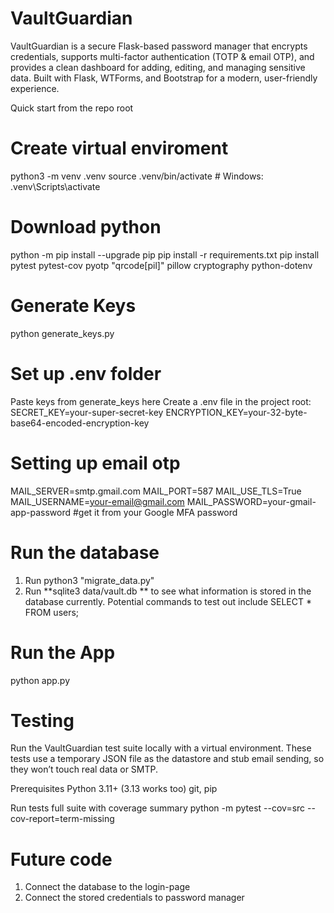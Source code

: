 # VaultGuardian
VaultGuardian is a secure Flask-based password manager that encrypts credentials, supports multi-factor authentication (TOTP &amp; email OTP), and provides a clean dashboard for adding, editing, and managing sensitive data. Built with Flask, WTForms, and Bootstrap for a modern, user-friendly experience.

Quick start
from the repo root
# Create virtual enviroment
python3 -m venv .venv
source .venv/bin/activate   # Windows: .venv\Scripts\activate

# Download python
python -m pip install --upgrade pip
pip install -r requirements.txt
pip install pytest pytest-cov pyotp "qrcode[pil]" pillow cryptography python-dotenv

# Generate Keys
python generate_keys.py

# Set up .env folder
Paste keys from generate_keys here 
Create a .env file in the project root:
SECRET_KEY=your-super-secret-key
ENCRYPTION_KEY=your-32-byte-base64-encoded-encryption-key
# Setting up email otp
MAIL_SERVER=smtp.gmail.com
MAIL_PORT=587
MAIL_USE_TLS=True
MAIL_USERNAME=your-email@gmail.com
MAIL_PASSWORD=your-gmail-app-password #get it from your Google MFA password


# Run the database
1. Run python3 "migrate_data.py" 
2. Run **sqlite3 data/vault.db ** to see what information is stored in the database currently. Potential commands to test out include SELECT * FROM users;

# Run the App
python app.py

# Testing

Run the VaultGuardian test suite locally with a virtual environment. These tests use a temporary JSON file as the datastore and stub email sending, so they won’t touch real data or SMTP.

Prerequisites
Python 3.11+ (3.13 works too)
git, pip

Run tests
full suite with coverage summary
python -m pytest --cov=src --cov-report=term-missing

# Future code
1. Connect the database to the login-page
2. Connect the stored credentials to password manager 
